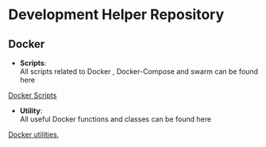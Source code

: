 # Development Helper Repository

## Docker
-	**Scripts**:  
  All scripts related to Docker , Docker-Compose and swarm can be found here
  
  [Docker Scripts ](https://github.com/akbar-ahmadi/DevelopHelper/blob/main/docker/scripts)

-	**Utility**:  
  All useful Docker functions and classes can be found here
  
  [Docker utilities](https://github.com/akbar-ahmadi/DevelopHelper/blob/main/docker/utility),

